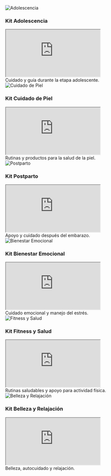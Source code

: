 <div class="kits-container">

  <!-- Kit Adolescencia -->
  <div class="kit">
    <img src="https://i.imgur.com/ze21zby.jpg" alt="Adolescencia" class="main-img" />
    <h3>Kit Adolescencia</h3>
    <div class="video-container">
      <iframe src="https://www.youtube.com/embed/dZiJp76DLe4" allowfullscreen></iframe>
    </div>
    <div class="info-text">Cuidado y guía durante la etapa adolescente.</div>
  </div>

  <!-- Kit Cuidado de Piel -->
  <div class="kit">
    <img src="https://i.imgur.com/MfODBjN.jpg" alt="Cuidado de Piel" class="main-img" />
    <h3>Kit Cuidado de Piel</h3>
    <div class="video-container">
      <iframe src="https://www.youtube.com/embed/eKjIgG0xuU8" allowfullscreen></iframe>
    </div>
    <div class="info-text">Rutinas y productos para la salud de la piel.</div>
  </div>

  <!-- Kit Postparto -->
  <div class="kit">
    <img src="https://i.imgur.com/n1LFtB6.jpg" alt="Postparto" class="main-img" />
    <h3>Kit Postparto</h3>
    <div class="video-container">
      <iframe src="https://www.youtube.com/embed/UpGV7QXKzPI" allowfullscreen></iframe>
    </div>
    <div class="info-text">Apoyo y cuidado después del embarazo.</div>
  </div>

  <!-- Kit Bienestar Emocional -->
  <div class="kit">
    <img src="https://i.imgur.com/NUegUh8.jpg" alt="Bienestar Emocional" class="main-img" />
    <h3>Kit Bienestar Emocional</h3>
    <div class="video-container">
      <iframe src="https://www.youtube.com/embed/LWeWviJJHoo" allowfullscreen></iframe>
    </div>
    <div class="info-text">Cuidado emocional y manejo del estrés.</div>
  </div>

  <!-- Kit Fitness y Salud -->
  <div class="kit">
    <img src="https://i.imgur.com/BGlMJPw.jpg" alt="Fitness y Salud" class="main-img" />
    <h3>Kit Fitness y Salud</h3>
    <div class="video-container">
      <iframe src="https://www.youtube.com/embed/YWY_9y05HBU" allowfullscreen></iframe>
    </div>
    <div class="info-text">Rutinas saludables y apoyo para actividad física.</div>
  </div>

  <!-- Kit Belleza y Relajación -->
  <div class="kit">
    <img src="https://i.imgur.com/Vk3RsVp.jpg" alt="Belleza y Relajación" class="main-img" />
    <h3>Kit Belleza y Relajación</h3>
    <div class="video-container">
      <iframe src="https://www.youtube.com/embed/VvqvDKRbgvY" allowfullscreen></iframe>
    </div>
    <div class="info-text">Belleza, autocuidado y relajación.</div>
  </div>

</div>



